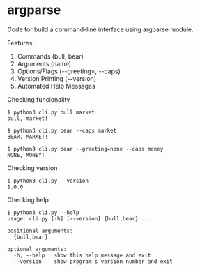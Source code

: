 # argparse 

Code for build a command-line interface using argparse module.

Features:
1. Commands (bull, bear)
2. Arguments (name)
3. Options/Flags (--greeting=<str>, --caps)
4. Version Printing (--version)
5. Automated Help Messages

Checking funcionality
```
$ python3 cli.py bull market
bull, market!

$ python3 cli.py bear --caps market
BEAR, MARKET!

$ python3 cli.py bear --greeting=none --caps money 
NONE, MONEY!
```

Checking version
```
$ python3 cli.py --version
1.0.0
```

Checking help
```
$ python3 cli.py --help
usage: cli.py [-h] [--version] {bull,bear} ...

positional arguments:
  {bull,bear}

optional arguments:
  -h, --help   show this help message and exit
  --version    show program's version number and exit
```